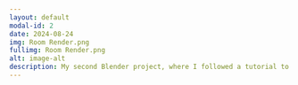 ```yaml
---
layout: default
modal-id: 2
date: 2024-08-24
img: Room Render.png
fullimg: Room Render.png
alt: image-alt
description: My second Blender project, where I followed a tutorial to create a simple, stylized room. This project helped me learn how to use Blender more effectively and improve my skills in 3D modeling and rendering.
---
```

